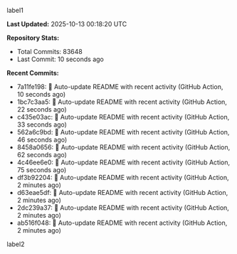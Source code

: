 
label1 
<!-- ACTIVITY_START -->
**Last Updated:** 2025-10-13 00:18:20 UTC

**Repository Stats:**
- Total Commits: 83648
- Last Commit: 10 seconds ago

**Recent Commits:**
- 7a11fe198: 🤖 Auto-update README with recent activity (GitHub Action, 10 seconds ago)
- 1bc7c3aa5: 🤖 Auto-update README with recent activity (GitHub Action, 22 seconds ago)
- c435e03ac: 🤖 Auto-update README with recent activity (GitHub Action, 33 seconds ago)
- 562a6c9bd: 🤖 Auto-update README with recent activity (GitHub Action, 46 seconds ago)
- 8458a0656: 🤖 Auto-update README with recent activity (GitHub Action, 62 seconds ago)
- 4c46ee6e0: 🤖 Auto-update README with recent activity (GitHub Action, 75 seconds ago)
- df3b92204: 🤖 Auto-update README with recent activity (GitHub Action, 2 minutes ago)
- d63eae5df: 🤖 Auto-update README with recent activity (GitHub Action, 2 minutes ago)
- 2dc239a37: 🤖 Auto-update README with recent activity (GitHub Action, 2 minutes ago)
- ab516f048: 🤖 Auto-update README with recent activity (GitHub Action, 2 minutes ago)
<!-- ACTIVITY_END -->

label2
